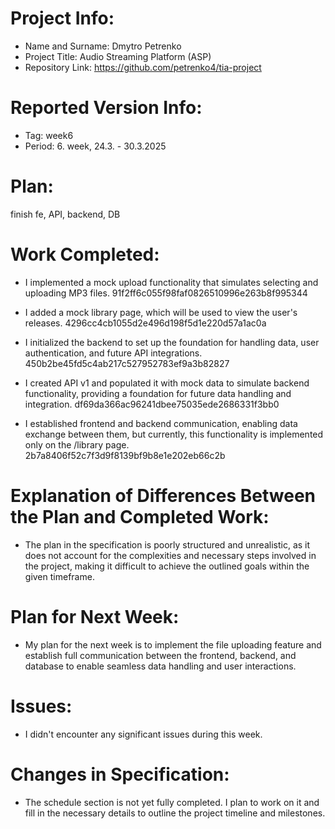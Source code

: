 # Project Info:
- Name and Surname: Dmytro Petrenko
- Project Title: Audio Streaming Platform (ASP)
- Repository Link:  https://github.com/petrenko4/tia-project  <!-- Link na Váš GitHub repozitár -->

# Reported Version Info:  
<!-- Upraviť podľa aktuálneho týždňa, reporty začínajú 4. týždeň semestra. Upraviť aj názov reportu. -->
- Tag: week6                        
- Period: 6. week, 24.3. - 30.3.2025 

# Plan:
<!-- Skopírovať z predchádzajúceho reportu časť "Plán na ďalší týždeň" resp. pre prvý report z plánu zo špecifikácie -->
finish fe, API, backend, DB

# Work Completed:
<!-- Ku každému bodu je nutné priradiť číslo commitu, ktorý ho implementuje - samostatný commit pre každý bod! -->
- I implemented a mock upload functionality that simulates selecting and uploading MP3 files. 
    91f2ff6c055f98faf0826510996e263b8f995344

- I added a mock library page, which will be used to view the user's releases. 
    4296cc4cb1055d2e496d198f5d1e220d57a1ac0a

- I initialized the backend to set up the foundation for handling data, user authentication, and future API integrations. 
    450b2be45fd5c4ab217c527952783ef9a3b82827

- I created API v1 and populated it with mock data to simulate backend functionality, providing a foundation for future data handling and integration.
    df69da366ac96241dbee75035ede2686331f3bb0

- I established frontend and backend communication, enabling data exchange between them, but currently, this functionality is implemented only on the /library page.
    2b7a8406f52c7f3d9f8139bf9b8e1e202eb66c2b

# Explanation of Differences Between the Plan and Completed Work:
<!-- Zdôvodniť nedokončenie všetkých bodov z plánu (napr. choroba, iné nečakané povinnosti, ...), ale aj predbehnutie plánu -->
- The plan in the specification is poorly structured and unrealistic, as it does not account for the complexities and necessary steps involved in the project, making it
difficult to achieve the outlined goals within the given timeframe.

# Plan for Next Week:
<!-- Skombinovať plán zo špecifikácie spolu s potenciálnym oneskorením / predbehnutím plánu v minulých týždňoch -->
- My plan for the next week is to implement the file uploading feature and establish full communication between the frontend, backend, and database to enable seamless data handling and user interactions.

# Issues:
<!-- Popísať akékoľvek problémy, s ktorými ste sa stretli. Ak neboli žiadne, explicitne to uveďte. -->
- I didn't encounter any significant issues during this week.

# Changes in Specification:
<!-- Popísať akékoľvek zmeny v špecifikácii, spolu s ich odôvodnením (netreba uvádzať iba zmeny v časovom pláne, nakoľko tie popisujete v predchádzajúcich bodoch). Cvičiaci má právo posúdiť vhodnosť týchto zmien a zaslať k nim spätnú väzbu na zapracovanie. Ak neboli žiadne zmeny, explicitne to uveďte. -->
- The schedule section is not yet fully completed. I plan to work on it and fill in the necessary details to outline the project timeline and milestones.